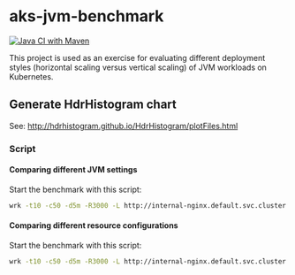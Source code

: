 # aks-jvm-benchmark

[![Java CI with Maven](https://github.com/brunoborges/aks-jvm-benchmark/actions/workflows/maven.yml/badge.svg)](https://github.com/brunoborges/aks-jvm-benchmark/actions/workflows/maven.yml)

This project is used as an exercise for evaluating different deployment styles (horizontal scaling versus vertical scaling) of JVM workloads on Kubernetes.


## Generate HdrHistogram chart
See: http://hdrhistogram.github.io/HdrHistogram/plotFiles.html


### Script

#### Comparing different JVM settings

Start the benchmark with this script:

```bash
wrk -t10 -c50 -d5m -R3000 -L http://internal-nginx.default.svc.cluster.local/json
```


#### Comparing different resource configurations

Start the benchmark with this script:

```bash
wrk -t10 -c50 -d5m -R3000 -L http://internal-nginx.default.svc.cluster.local/json
```
